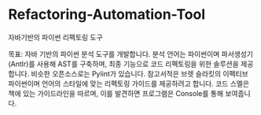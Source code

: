 # Refactoring-Automation-Tool
자바기반의 파이썬 리펙토링 도구                                



목표:
자바 기반의 파이썬 분석 도구를 개발합니다. 
분석 언어는 파이썬이며 파서생성기(Antlr)를 사용해 AST를 구축하며, 최종 기능으로 코드 리펙토링을 위한 솔루션을 제공합니다. 비슷한 오픈소스로는 Pylint가 있습니다. 
참고서적은 브렛 슬라킷의 이펙티브 파이썬이며 언어의 스타일에 맞는 리펙토링 가이드를 제공하려고 합니다. 
코드 스멜은 책에 있는 가이드라인을 따르며, 이를 발견하면 프로그램은 Console를 통해 보여줍니다. 
